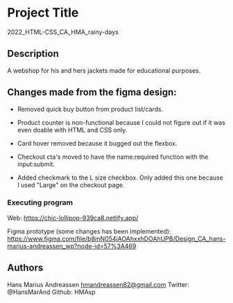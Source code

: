 # Project Title

2022_HTML-CSS_CA_HMA_rainy-days

## Description

A webshop for his and hers jackets made for educational purposes.

## Changes made from the figma design:

- Removed quick buy button from product list/cards.

- Product counter is non-functional because I could not figure out if it was even doable with HTML and CSS only.

- Card hover removed because it bugged out the flexbox.

- Checkout cta's moved to have the name:required function with the input:submit.

- Added checkmark to the L size checkbox. Only added this one because I used "Large" on the checkout page.

### Executing program

Web:
https://chic-lollipop-939ca8.netlify.app/

Figma prototype (some changes has been implemented):
https://www.figma.com/file/b8mN054iAOAhxxhDOAhUPB/Design_CA_hans-marius-andreassen_wp?node-id=57%3A469

## Authors

Hans Marius Andreassen
hmandreassen82@gmail.com
Twitter: @HansMarAnd
Github: HMAsp
